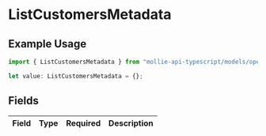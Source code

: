 # ListCustomersMetadata

## Example Usage

```typescript
import { ListCustomersMetadata } from "mollie-api-typescript/models/operations";

let value: ListCustomersMetadata = {};
```

## Fields

| Field       | Type        | Required    | Description |
| ----------- | ----------- | ----------- | ----------- |